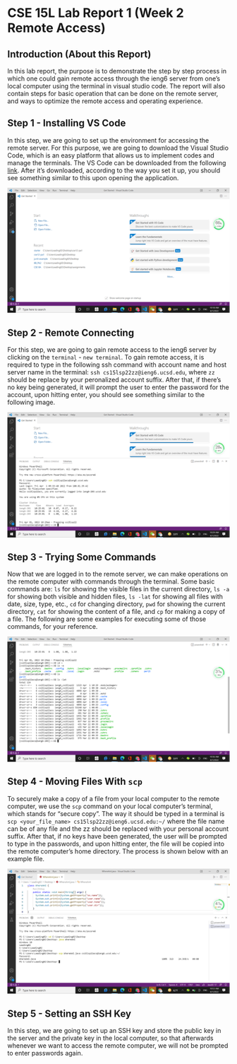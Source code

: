 # CSE 15L Lab Report 1 (Week 2 Remote Access)
## Introduction (About this Report)
In this lab report, the purpose is to demonstrate the step by step process in which one could gain remote access through the ieng6 server from one’s local computer using the terminal in visual studio code. The report will also contain steps for basic operation that can be done on the remote server, and ways to optimize the remote access and operating experience.

## Step 1 - Installing VS Code
In this step, we are going to set up the environment for accessing the remote server. For this purpose, we are going to download the Visual Studio Code, which is an easy platform that allows us to implement codes and manage the terminals. The VS Code can be downloaded from the following [link](https://code.visualstudio.com/). After it’s downloaded, according to the way you set it up, you should see something similar to this upon opening the application.

![screenshot](https://raw.githubusercontent.com/fjiang316/cse15l-lab-reports/6c5ce83e4049d177572934ffb74b2f07b14a537a/2022-04-01.png)

## Step 2 - Remote Connecting
For this step, we are going to gain remote access to the ieng6 server by clicking on the `terminal` - `new terminal`. To gain remote access, it is required to type in the following ssh command with account name and host server name in the terminal: `ssh cs15lsp22zz@ieng6.ucsd.edu`, where `zz` should be replace by your peronalized account suffix. After that, if there’s no key being generated, it will prompt the user to enter the password for the account, upon hitting enter, you should see something similar to the following image.

![image 2](https://github.com/fjiang316/cse15l-lab-reports/blob/main/2022-04-01%20(1).png?raw=true)

## Step 3 - Trying Some Commands
Now that we are logged in to the remote server, we can make operations on the remote computer with commands through the terminal. Some basic commands are: `ls` for showing the visible files in the current directory, `ls -a` for showing both visible and hidden files, `ls -lat` for showing all files with date, size, type, etc., `cd` for changing directory, `pwd` for showing the current directory, `cat` for showing the content of a file, and `cp` for making a copy of a file. The following are some examples for executing some of those commands, for your reference.

![image3](https://github.com/fjiang316/cse15l-lab-reports/blob/main/2022-04-01%20(2).png?raw=true)

## Step 4 - Moving Files With `scp`
To securely make a copy of a file from your local computer to the remote computer, we use the `scp` command on your local computer’s terminal, which stands for “secure copy”. The way it should be typed in a terminal is `scp <your_file_name> cs15lsp22zz@ieng6.ucsd.edu:~/` where the file name can be of any file and the zz should be replaced with your personal account suffix. After that, if no keys have been generated, the user will be prompted to type in the passwords, and upon hitting enter, the file will be copied into the remote computer’s home directory. The process is shown below with an example file.

![image4](https://github.com/fjiang316/cse15l-lab-reports/blob/main/2022-04-01%20(5).png?raw=true)

## Step 5 - Setting an SSH Key
In this step, we are going to set up an SSH key and store the public key in the server and the private key in the local computer, so that afterwards whenever we want to access the remote computer, we will not be prompted to enter passwords again. 
